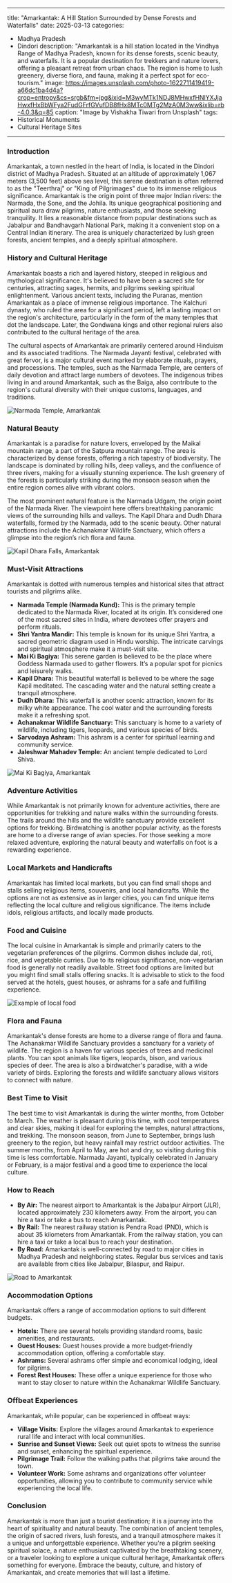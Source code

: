 
---
title: "Amarkantak: A Hill Station Surrounded by Dense Forests and Waterfalls"
date: 2025-03-13
categories:
  - Madhya Pradesh
  - Dindori
description: "Amarkantak is a hill station located in the Vindhya Range of Madhya Pradesh, known for its dense forests, scenic beauty, and waterfalls. It is a popular destination for trekkers and nature lovers, offering a pleasant retreat from urban chaos. The region is home to lush greenery, diverse flora, and fauna, making it a perfect spot for eco-tourism."
image: https://images.unsplash.com/photo-1622711419419-a66dc1ba4d4a?crop=entropy&cs=srgb&fm=jpg&ixid=M3wyMTk1NDJ8MHwxfHNlYXJjaHwxfHxBbWFya2FudGFrfGVufDB8fHx8MTc0MTg2MzA0M3ww&ixlib=rb-4.0.3&q=85
caption: "Image by Vishakha Tiwari from Unsplash"
tags: 
  - Historical Monuments
  - Cultural Heritage Sites
---


### **Introduction**

Amarkantak, a town nestled in the heart of India, is located in the Dindori district of Madhya Pradesh. Situated at an altitude of approximately 1,067 meters (3,500 feet) above sea level, this serene destination is often referred to as the "Teerthraj" or "King of Pilgrimages" due to its immense religious significance. Amarkantak is the origin point of three major Indian rivers: the Narmada, the Sone, and the Johila. Its unique geographical positioning and spiritual aura draw pilgrims, nature enthusiasts, and those seeking tranquility. It lies a reasonable distance from popular destinations such as Jabalpur and Bandhavgarh National Park, making it a convenient stop on a Central Indian itinerary. The area is uniquely characterized by lush green forests, ancient temples, and a deeply spiritual atmosphere.

### **History and Cultural Heritage**

Amarkantak boasts a rich and layered history, steeped in religious and mythological significance. It's believed to have been a sacred site for centuries, attracting sages, hermits, and pilgrims seeking spiritual enlightenment. Various ancient texts, including the Puranas, mention Amarkantak as a place of immense religious importance. The Kalchuri dynasty, who ruled the area for a significant period, left a lasting impact on the region's architecture, particularly in the form of the many temples that dot the landscape. Later, the Gondwana kings and other regional rulers also contributed to the cultural heritage of the area.

The cultural aspects of Amarkantak are primarily centered around Hinduism and its associated traditions. The Narmada Jayanti festival, celebrated with great fervor, is a major cultural event marked by elaborate rituals, prayers, and processions. The temples, such as the Narmada Temple, are centers of daily devotion and attract large numbers of devotees. The indigenous tribes living in and around Amarkantak, such as the Baiga, also contribute to the region's cultural diversity with their unique customs, languages, and traditions.

<img src="placeholder_image_temple.jpg" alt="Narmada Temple, Amarkantak">

### **Natural Beauty**

Amarkantak is a paradise for nature lovers, enveloped by the Maikal mountain range, a part of the Satpura mountain range. The area is characterized by dense forests, offering a rich tapestry of biodiversity. The landscape is dominated by rolling hills, deep valleys, and the confluence of three rivers, making for a visually stunning experience. The lush greenery of the forests is particularly striking during the monsoon season when the entire region comes alive with vibrant colors.

The most prominent natural feature is the Narmada Udgam, the origin point of the Narmada River. The viewpoint here offers breathtaking panoramic views of the surrounding hills and valleys. The Kapil Dhara and Dudh Dhara waterfalls, formed by the Narmada, add to the scenic beauty. Other natural attractions include the Achanakmar Wildlife Sanctuary, which offers a glimpse into the region’s rich flora and fauna.

<img src="placeholder_image_waterfall.jpg" alt="Kapil Dhara Falls, Amarkantak">

### **Must-Visit Attractions**

Amarkantak is dotted with numerous temples and historical sites that attract tourists and pilgrims alike.

*   **Narmada Temple (Narmada Kund):** This is the primary temple dedicated to the Narmada River, located at its origin. It’s considered one of the most sacred sites in India, where devotees offer prayers and perform rituals.
*   **Shri Yantra Mandir:** This temple is known for its unique Shri Yantra, a sacred geometric diagram used in Hindu worship. The intricate carvings and spiritual atmosphere make it a must-visit site.
*   **Mai Ki Bagiya:** This serene garden is believed to be the place where Goddess Narmada used to gather flowers. It’s a popular spot for picnics and leisurely walks.
*   **Kapil Dhara:** This beautiful waterfall is believed to be where the sage Kapil meditated. The cascading water and the natural setting create a tranquil atmosphere.
*   **Dudh Dhara:** This waterfall is another scenic attraction, known for its milky white appearance. The cool water and the surrounding forests make it a refreshing spot.
*   **Achanakmar Wildlife Sanctuary:** This sanctuary is home to a variety of wildlife, including tigers, leopards, and various species of birds.
*   **Sarvodaya Ashram:** This ashram is a center for spiritual learning and community service.
*   **Jaleshwar Mahadev Temple:** An ancient temple dedicated to Lord Shiva.

<img src="placeholder_image_mai_ki_bagiya.jpg" alt="Mai Ki Bagiya, Amarkantak">

### **Adventure Activities**

While Amarkantak is not primarily known for adventure activities, there are opportunities for trekking and nature walks within the surrounding forests. The trails around the hills and the wildlife sanctuary provide excellent options for trekking. Birdwatching is another popular activity, as the forests are home to a diverse range of avian species. For those seeking a more relaxed adventure, exploring the natural beauty and waterfalls on foot is a rewarding experience.

### **Local Markets and Handicrafts**

Amarkantak has limited local markets, but you can find small shops and stalls selling religious items, souvenirs, and local handicrafts. While the options are not as extensive as in larger cities, you can find unique items reflecting the local culture and religious significance. The items include idols, religious artifacts, and locally made products.

### **Food and Cuisine**

The local cuisine in Amarkantak is simple and primarily caters to the vegetarian preferences of the pilgrims. Common dishes include dal, roti, rice, and vegetable curries. Due to its religious significance, non-vegetarian food is generally not readily available. Street food options are limited but you might find small stalls offering snacks. It is advisable to stick to the food served at the hotels, guest houses, or ashrams for a safe and fulfilling experience.

<img src="placeholder_image_local_food.jpg" alt="Example of local food">

### **Flora and Fauna**

Amarkantak's dense forests are home to a diverse range of flora and fauna. The Achanakmar Wildlife Sanctuary provides a sanctuary for a variety of wildlife. The region is a haven for various species of trees and medicinal plants. You can spot animals like tigers, leopards, bison, and various species of deer. The area is also a birdwatcher's paradise, with a wide variety of birds. Exploring the forests and wildlife sanctuary allows visitors to connect with nature.

### **Best Time to Visit**

The best time to visit Amarkantak is during the winter months, from October to March. The weather is pleasant during this time, with cool temperatures and clear skies, making it ideal for exploring the temples, natural attractions, and trekking. The monsoon season, from June to September, brings lush greenery to the region, but heavy rainfall may restrict outdoor activities. The summer months, from April to May, are hot and dry, so visiting during this time is less comfortable. Narmada Jayanti, typically celebrated in January or February, is a major festival and a good time to experience the local culture.

### **How to Reach**

*   **By Air:** The nearest airport to Amarkantak is the Jabalpur Airport (JLR), located approximately 230 kilometers away. From the airport, you can hire a taxi or take a bus to reach Amarkantak.
*   **By Rail:** The nearest railway station is Pendra Road (PND), which is about 35 kilometers from Amarkantak. From the railway station, you can hire a taxi or take a local bus to reach your destination.
*   **By Road:** Amarkantak is well-connected by road to major cities in Madhya Pradesh and neighboring states. Regular bus services and taxis are available from cities like Jabalpur, Bilaspur, and Raipur.

<img src="placeholder_image_road.jpg" alt="Road to Amarkantak">

### **Accommodation Options**

Amarkantak offers a range of accommodation options to suit different budgets.

*   **Hotels:** There are several hotels providing standard rooms, basic amenities, and restaurants.
*   **Guest Houses:** Guest houses provide a more budget-friendly accommodation option, offering a comfortable stay.
*   **Ashrams:** Several ashrams offer simple and economical lodging, ideal for pilgrims.
*   **Forest Rest Houses:** These offer a unique experience for those who want to stay closer to nature within the Achanakmar Wildlife Sanctuary.

### **Offbeat Experiences**

Amarkantak, while popular, can be experienced in offbeat ways:

*   **Village Visits:** Explore the villages around Amarkantak to experience rural life and interact with local communities.
*   **Sunrise and Sunset Views:** Seek out quiet spots to witness the sunrise and sunset, enhancing the spiritual experience.
*   **Pilgrimage Trail:** Follow the walking paths that pilgrims take around the town.
*   **Volunteer Work:** Some ashrams and organizations offer volunteer opportunities, allowing you to contribute to community service while experiencing the local life.

### **Conclusion**

Amarkantak is more than just a tourist destination; it is a journey into the heart of spirituality and natural beauty. The combination of ancient temples, the origin of sacred rivers, lush forests, and a tranquil atmosphere makes it a unique and unforgettable experience. Whether you're a pilgrim seeking spiritual solace, a nature enthusiast captivated by the breathtaking scenery, or a traveler looking to explore a unique cultural heritage, Amarkantak offers something for everyone. Embrace the beauty, culture, and history of Amarkantak, and create memories that will last a lifetime.


